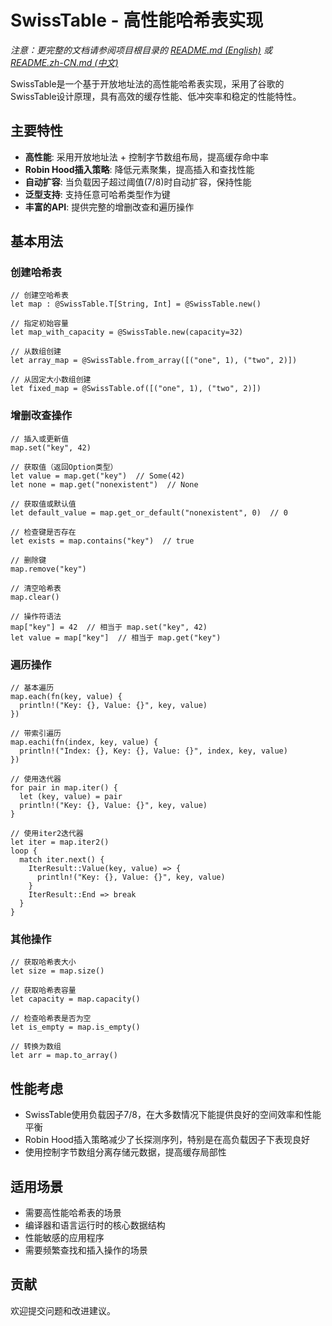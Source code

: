 # SwissTable - 高性能哈希表实现

*注意：更完整的文档请参阅项目根目录的 [README.md (English)](../README.md) 或 [README.zh-CN.md (中文)](../README.zh-CN.md)*

SwissTable是一个基于开放地址法的高性能哈希表实现，采用了谷歌的SwissTable设计原理，具有高效的缓存性能、低冲突率和稳定的性能特性。

## 主要特性

- **高性能**: 采用开放地址法 + 控制字节数组布局，提高缓存命中率
- **Robin Hood插入策略**: 降低元素聚集，提高插入和查找性能
- **自动扩容**: 当负载因子超过阈值(7/8)时自动扩容，保持性能
- **泛型支持**: 支持任意可哈希类型作为键
- **丰富的API**: 提供完整的增删改查和遍历操作

## 基本用法

### 创建哈希表

```moonbit
// 创建空哈希表
let map : @SwissTable.T[String, Int] = @SwissTable.new()

// 指定初始容量
let map_with_capacity = @SwissTable.new(capacity=32)

// 从数组创建
let array_map = @SwissTable.from_array([("one", 1), ("two", 2)])

// 从固定大小数组创建
let fixed_map = @SwissTable.of([("one", 1), ("two", 2)])
```

### 增删改查操作

```moonbit
// 插入或更新值
map.set("key", 42)

// 获取值（返回Option类型）
let value = map.get("key")  // Some(42)
let none = map.get("nonexistent")  // None

// 获取值或默认值
let default_value = map.get_or_default("nonexistent", 0)  // 0

// 检查键是否存在
let exists = map.contains("key")  // true

// 删除键
map.remove("key")

// 清空哈希表
map.clear()

// 操作符语法
map["key"] = 42  // 相当于 map.set("key", 42)
let value = map["key"]  // 相当于 map.get("key")
```

### 遍历操作

```moonbit
// 基本遍历
map.each(fn(key, value) {
  println!("Key: {}, Value: {}", key, value)
})

// 带索引遍历
map.eachi(fn(index, key, value) {
  println!("Index: {}, Key: {}, Value: {}", index, key, value)
})

// 使用迭代器
for pair in map.iter() {
  let (key, value) = pair
  println!("Key: {}, Value: {}", key, value)
}

// 使用iter2迭代器
let iter = map.iter2()
loop {
  match iter.next() {
    IterResult::Value(key, value) => {
      println!("Key: {}, Value: {}", key, value)
    }
    IterResult::End => break
  }
}
```

### 其他操作

```moonbit
// 获取哈希表大小
let size = map.size()

// 获取哈希表容量
let capacity = map.capacity()

// 检查哈希表是否为空
let is_empty = map.is_empty()

// 转换为数组
let arr = map.to_array()
```

## 性能考虑

- SwissTable使用负载因子7/8，在大多数情况下能提供良好的空间效率和性能平衡
- Robin Hood插入策略减少了长探测序列，特别是在高负载因子下表现良好
- 使用控制字节数组分离存储元数据，提高缓存局部性

## 适用场景

- 需要高性能哈希表的场景
- 编译器和语言运行时的核心数据结构
- 性能敏感的应用程序
- 需要频繁查找和插入操作的场景

## 贡献

欢迎提交问题和改进建议。 